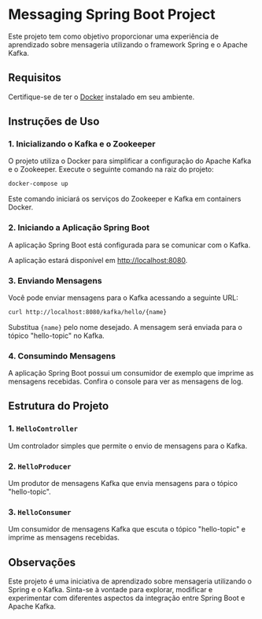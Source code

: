 # Messaging Spring Boot Project

Este projeto tem como objetivo proporcionar uma experiência de aprendizado sobre mensageria utilizando o framework Spring e o Apache Kafka.

## Requisitos

Certifique-se de ter o [Docker](https://www.docker.com/) instalado em seu ambiente.

## Instruções de Uso

### 1. Inicializando o Kafka e o Zookeeper

O projeto utiliza o Docker para simplificar a configuração do Apache Kafka e o Zookeeper. Execute o seguinte comando na raiz do projeto:

```bash
docker-compose up
```

Este comando iniciará os serviços do Zookeeper e Kafka em containers Docker.

### 2. Iniciando a Aplicação Spring Boot

A aplicação Spring Boot está configurada para se comunicar com o Kafka.

A aplicação estará disponível em [http://localhost:8080](http://localhost:8080).

### 3. Enviando Mensagens

Você pode enviar mensagens para o Kafka acessando a seguinte URL:

```bash
curl http://localhost:8080/kafka/hello/{name}
```

Substitua `{name}` pelo nome desejado. A mensagem será enviada para o tópico "hello-topic" no Kafka.

### 4. Consumindo Mensagens

A aplicação Spring Boot possui um consumidor de exemplo que imprime as mensagens recebidas. Confira o console para ver as mensagens de log.

## Estrutura do Projeto

### 1. `HelloController`

Um controlador simples que permite o envio de mensagens para o Kafka.

### 2. `HelloProducer`

Um produtor de mensagens Kafka que envia mensagens para o tópico "hello-topic".

### 3. `HelloConsumer`

Um consumidor de mensagens Kafka que escuta o tópico "hello-topic" e imprime as mensagens recebidas.

## Observações

Este projeto é uma iniciativa de aprendizado sobre mensageria utilizando o Spring e o Kafka. Sinta-se à vontade para explorar, modificar e experimentar com diferentes aspectos da integração entre Spring Boot e Apache Kafka.
